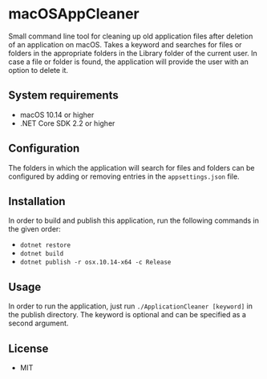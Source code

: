 # macOSAppCleaner
Small command line tool for cleaning up old application files after deletion of an application on macOS. Takes a keyword and searches for files or folders in the appropriate folders in the Library folder of the current user. 
In case a file or folder is found, the application will provide the user with an option to delete it.

## System requirements
- macOS 10.14 or higher
- .NET Core SDK 2.2 or higher

## Configuration
The folders in which the application will search for files and folders can be configured by adding or removing entries in the `appsettings.json` file.

## Installation
In order to build and publish this application, run the following commands in the given order:
- `dotnet restore`
- `dotnet build`
- `dotnet publish -r osx.10.14-x64 -c Release`

## Usage
In order to run the application, just run `./ApplicationCleaner [keyword]` in the publish directory. The keyword is optional and can be specified as a second argument.

## License
- MIT

